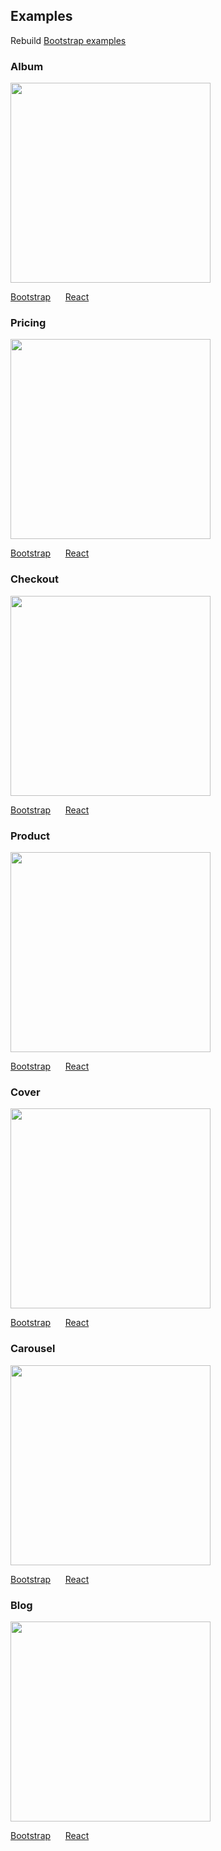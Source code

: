 ## Examples

Rebuild [Bootstrap examples](https://getbootstrap.com/docs/4.1/examples/)

### Album

<img src="https://getbootstrap.com/docs/4.1/examples/screenshots/album.png" width="320" />

[Bootstrap](https://getbootstrap.com/docs/4.1/examples/album/)
&nbsp;&nbsp;&nbsp;&nbsp;
[React](https://github.com/richardzcode/bootstrap-4-react/blob/master/example/Album.js)

### Pricing

<img src="https://getbootstrap.com/docs/4.1/examples/screenshots/pricing.png" width="320" />

[Bootstrap](https://getbootstrap.com/docs/4.1/examples/pricing/)
&nbsp;&nbsp;&nbsp;&nbsp;
[React](https://github.com/richardzcode/bootstrap-4-react/blob/master/example/Pricing.js)

### Checkout

<img src="https://getbootstrap.com/docs/4.1/examples/screenshots/checkout.png" width="320" />

[Bootstrap](https://getbootstrap.com/docs/4.1/examples/checkout/)
&nbsp;&nbsp;&nbsp;&nbsp;
[React](https://github.com/richardzcode/bootstrap-4-react/blob/master/example/Checkout.js)

### Product

<img src="https://getbootstrap.com/docs/4.1/examples/screenshots/product.png" width="320" />

[Bootstrap](https://getbootstrap.com/docs/4.1/examples/product/)
&nbsp;&nbsp;&nbsp;&nbsp;
[React](https://github.com/richardzcode/bootstrap-4-react/blob/master/example/Product.js)

### Cover

<img src="https://getbootstrap.com/docs/4.1/examples/screenshots/cover.png" width="320" />

[Bootstrap](https://getbootstrap.com/docs/4.1/examples/cover/)
&nbsp;&nbsp;&nbsp;&nbsp;
[React](https://github.com/richardzcode/bootstrap-4-react/blob/master/example/Cover.js)

### Carousel

<img src="https://getbootstrap.com/docs/4.1/examples/screenshots/carousel.png" width="320" />

[Bootstrap](https://getbootstrap.com/docs/4.1/examples/carousel/)
&nbsp;&nbsp;&nbsp;&nbsp;
[React](https://github.com/richardzcode/bootstrap-4-react/blob/master/example/Carousel.js)

### Blog

<img src="https://getbootstrap.com/docs/4.1/examples/screenshots/blog.png" width="320" />

[Bootstrap](https://getbootstrap.com/docs/4.1/examples/blog/)
&nbsp;&nbsp;&nbsp;&nbsp;
[React](https://github.com/richardzcode/bootstrap-4-react/blob/master/example/Blog.js)
